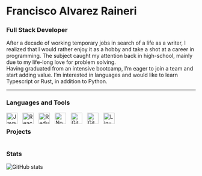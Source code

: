 # Francisco Alvarez Raineri

### Full Stack Developer

After a decade of working temporary jobs in search of a life as a writer, I realized that I would rather enjoy it as a hobby and take a shot at a
career in programming. The subject caught my attention back in high-school, mainly due to my life-long love for problem solving. <br>
Having graduated from an intensive bootcamp, I’m eager to join a team and start adding value. I’m interested in languages and would like to learn Typescript or Rust, in addition to Python.

---

### Languages and Tools

<img align="left" alt="JavaScript" width="30px" style="padding-right:10px;" src="https://cdn.jsdelivr.net/gh/devicons/devicon/icons/javascript/javascript-plain.svg" />
<img align="left" alt="React" width="30px" style="padding-right:10px;" src="https://cdn.jsdelivr.net/gh/devicons/devicon/icons/react/react-original.svg" />
<img align="left" alt="Redux" width="30px" style="padding-right:10px;" src="https://repository-images.githubusercontent.com/347723622/92065800-865a-11eb-9626-dff3cb7fef55" />
<img align="left" alt="NodeJS" width="30px" style="padding-right:10px;" src="https://e7.pngegg.com/pngimages/301/171/png-clipart-node-js-javascript-software-developer-computer-icons-angularjs-others-miscellaneous-text-thumbnail.png" />
<img align="left" alt="Git" width="30px" style="padding-right:10px;" src="https://avatars.githubusercontent.com/u/18133?s=200&v=4" />
<img align="left" alt="GitHub" width="30px" style="padding-right:10px;" src="https://icones.pro/wp-content/uploads/2021/06/icone-github-orange.png" />
<img align="left" alt="Linux" width="30px" style="padding-right:10px;" src="https://cdn.jsdelivr.net/gh/devicons/devicon/icons/linux/linux-original.svg" />

</br>

### Projects


#

### Stats

![GitHub stats](https://github-readme-stats.vercel.app/api?username=franciscoalvarezraineri&show_icons=true&theme=gruvbox)

<!-- ![GitHub Streak](https://streak-stats.demolab.com?user=ForrestKnight&theme=gruvbox&border_radius=4.5) -->
